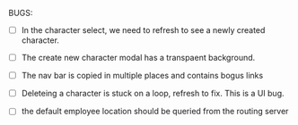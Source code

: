 BUGS:
- [ ] In the character select, we need to refresh to see a newly created character.
- [ ] The create new character modal has a transpaent background.
- [ ] The nav bar is copied in multiple places and contains bogus links
- [ ] Deleteing a character is stuck on a loop, refresh to fix. This is a UI bug.


- [ ] the default employee location should be queried from the routing server

